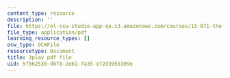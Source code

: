 ```yaml
---
content_type: resource
description: ''
file: https://ol-ocw-studio-app-qa.s3.amazonaws.com/courses/15-071-the-analytics-edge-spring-2017/5f562530d6f82e617a35e72d3955309e_JcKvI821H0c.pdf
file_type: application/pdf
learning_resource_types: []
ocw_type: OCWFile
resourcetype: Document
title: 3play pdf file
uid: 5f562530-d6f8-2e61-7a35-e72d3955309e
---
```

